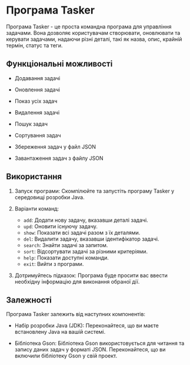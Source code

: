 # Програма Tasker

Програма Tasker - це проста командна програма для управління задачами. Вона дозволяє користувачам створювати, оновлювати та керувати задачами, надаючи різні деталі, такі як назва, опис, крайній термін, статус та теги.

## Функціональні можливості

- Додавання задачі

- Оновлення задачі

- Показ усіх задач

- Видалення задачі

- Пошук задач

- Сортування задач

- Збереження задач у файл JSON

- Завантаження задач з файлу JSON

## Використання

1. Запуск програми: Скомпілюйте та запустіть програму Tasker у середовищі розробки Java.

2. Варіанти команд:
   - `add`: Додати нову задачу, вказавши деталі задачі.
   - `upd`: Оновити існуючу задачу.
   - `show`: Показати всі задачі разом з їх деталями.
   - `del`: Видалити задачу, вказавши ідентифікатор задачі.
   - `search`: Знайти задачі за запитом.
   - `sort`: Відсортувати задачі за різними критеріями.
   - `help`: Показати доступні команди.
   - `exit`: Вийти з програми.

3. Дотримуйтесь підказок: Програма буде просити вас ввести необхідну інформацію для виконання обраної дії.

## Залежності

Програма Tasker залежить від наступних компонентів:

- Набір розробки Java (JDK): Переконайтеся, що ви маєте встановлену Java на вашій системі.

- Бібліотека Gson: Бібліотека Gson використовується для читання та запису даних задач у форматі JSON. Переконайтеся, що ви включили бібліотеку Gson у свій проект.
